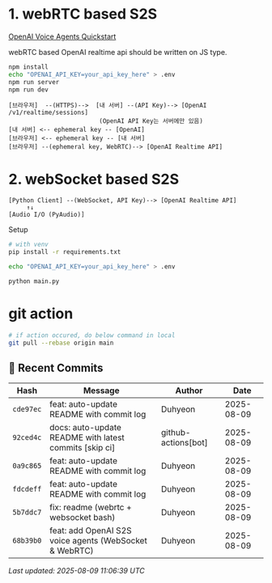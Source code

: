 # 1. webRTC based S2S

[OpenAI Voice Agents Quickstart](https://openai.github.io/openai-agents-js/guides/voice-agents/quickstart/)

webRTC based OpenAI realtime api should be written on JS type.

```bash
npm install
echo "OPENAI_API_KEY=your_api_key_here" > .env
npm run server
npm run dev
```

```text
[브라우저]  --(HTTPS)-->  [내 서버] --(API Key)--> [OpenAI /v1/realtime/sessions]
                         (OpenAI API Key는 서버에만 있음)
[내 서버] <-- ephemeral key -- [OpenAI]
[브라우저] <-- ephemeral key -- [내 서버]
[브라우저] --(ephemeral key, WebRTC)--> [OpenAI Realtime API]
```

# 2. webSocket based S2S

```text
[Python Client] --(WebSocket, API Key)--> [OpenAI Realtime API]
     ↑↓
[Audio I/O (PyAudio)]
```

Setup

```bash
# with venv
pip install -r requirements.txt

echo "OPENAI_API_KEY=your_api_key_here" > .env

python main.py
```

# git action

```bash
# if action occured, do below command in local
git pull --rebase origin main
```

## 📝 Recent Commits

| Hash | Message | Author | Date |
|------|---------|--------|------|
| `cde97ec` | feat: auto-update README with commit log | Duhyeon | 2025-08-09 |
| `92ced4c` | docs: auto-update README with latest commits [skip ci] | github-actions[bot] | 2025-08-09 |
| `0a9c865` | feat: auto-update README with commit log | Duhyeon | 2025-08-09 |
| `fdcdeff` | feat: auto-update README with commit log | Duhyeon | 2025-08-09 |
| `5b7ddc7` | fix: readme (webrtc + websocket bash) | Duhyeon | 2025-08-09 |
| `68b39b0` | feat: add OpenAI S2S voice agents (WebSocket & WebRTC) | Duhyeon | 2025-08-09 |

*Last updated: 2025-08-09 11:06:39 UTC*
